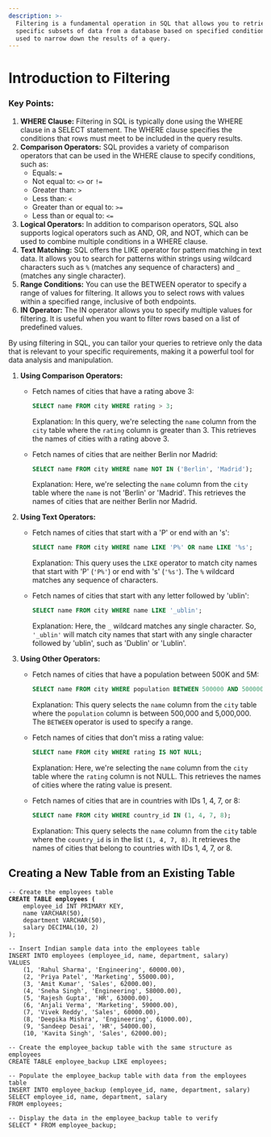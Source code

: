```yaml
---
description: >-
  Filtering is a fundamental operation in SQL that allows you to retrieve
  specific subsets of data from a database based on specified conditions. It is
  used to narrow down the results of a query.
---
```


# Introduction to Filtering

### Key Points:

1. **WHERE Clause:** Filtering in SQL is typically done using the WHERE clause in a SELECT statement. The WHERE clause specifies the conditions that rows must meet to be included in the query results.
2. **Comparison Operators:** SQL provides a variety of comparison operators that can be used in the WHERE clause to specify conditions, such as:
   * Equals: `=`
   * Not equal to: `<>` or `!=`
   * Greater than: `>`
   * Less than: `<`
   * Greater than or equal to: `>=`
   * Less than or equal to: `<=`
3. **Logical Operators:** In addition to comparison operators, SQL also supports logical operators such as AND, OR, and NOT, which can be used to combine multiple conditions in a WHERE clause.
4. **Text Matching:** SQL offers the LIKE operator for pattern matching in text data. It allows you to search for patterns within strings using wildcard characters such as `%` (matches any sequence of characters) and `_` (matches any single character).
5. **Range Conditions:** You can use the BETWEEN operator to specify a range of values for filtering. It allows you to select rows with values within a specified range, inclusive of both endpoints.
6. **IN Operator:** The IN operator allows you to specify multiple values for filtering. It is useful when you want to filter rows based on a list of predefined values.

By using filtering in SQL, you can tailor your queries to retrieve only the data that is relevant to your specific requirements, making it a powerful tool for data analysis and manipulation.

1. **Using Comparison Operators:**
   *   Fetch names of cities that have a rating above 3:

       ```sql
       SELECT name FROM city WHERE rating > 3;
       ```

       Explanation: In this query, we're selecting the `name` column from the `city` table where the `rating` column is greater than 3. This retrieves the names of cities with a rating above 3.
   *   Fetch names of cities that are neither Berlin nor Madrid:

       ```sql
       SELECT name FROM city WHERE name NOT IN ('Berlin', 'Madrid');
       ```

       Explanation: Here, we're selecting the `name` column from the `city` table where the `name` is not 'Berlin' or 'Madrid'. This retrieves the names of cities that are neither Berlin nor Madrid.
2. **Using Text Operators:**
   *   Fetch names of cities that start with a 'P' or end with an 's':

       ```sql
       SELECT name FROM city WHERE name LIKE 'P%' OR name LIKE '%s';
       ```

       Explanation: This query uses the `LIKE` operator to match city names that start with 'P' (`'P%'`) or end with 's' (`'%s'`). The `%` wildcard matches any sequence of characters.
   *   Fetch names of cities that start with any letter followed by 'ublin':

       ```sql
       SELECT name FROM city WHERE name LIKE '_ublin';
       ```

       Explanation: Here, the `_` wildcard matches any single character. So, `'_ublin'` will match city names that start with any single character followed by 'ublin', such as 'Dublin' or 'Lublin'.
3. **Using Other Operators:**
   *   Fetch names of cities that have a population between 500K and 5M:

       ```sql
       SELECT name FROM city WHERE population BETWEEN 500000 AND 5000000;
       ```

       Explanation: This query selects the `name` column from the `city` table where the `population` column is between 500,000 and 5,000,000. The `BETWEEN` operator is used to specify a range.
   *   Fetch names of cities that don't miss a rating value:

       ```sql
       SELECT name FROM city WHERE rating IS NOT NULL;
       ```

       Explanation: Here, we're selecting the `name` column from the `city` table where the `rating` column is not NULL. This retrieves the names of cities where the rating value is present.
   *   Fetch names of cities that are in countries with IDs 1, 4, 7, or 8:

       ```sql
       SELECT name FROM city WHERE country_id IN (1, 4, 7, 8);
       ```

       Explanation: This query selects the `name` column from the `city` table where the `country_id` is in the list `(1, 4, 7, 8)`. It retrieves the names of cities that belong to countries with IDs 1, 4, 7, or 8.

## Creating a New Table from an Existing Table



<pre class="language-sql"><code class="lang-sql">-- Create the employees table
<strong>CREATE TABLE employees (
</strong>    employee_id INT PRIMARY KEY,
    name VARCHAR(50),
    department VARCHAR(50),
    salary DECIMAL(10, 2)
);

-- Insert Indian sample data into the employees table
INSERT INTO employees (employee_id, name, department, salary)
VALUES
    (1, 'Rahul Sharma', 'Engineering', 60000.00),
    (2, 'Priya Patel', 'Marketing', 55000.00),
    (3, 'Amit Kumar', 'Sales', 62000.00),
    (4, 'Sneha Singh', 'Engineering', 58000.00),
    (5, 'Rajesh Gupta', 'HR', 63000.00),
    (6, 'Anjali Verma', 'Marketing', 59000.00),
    (7, 'Vivek Reddy', 'Sales', 60000.00),
    (8, 'Deepika Mishra', 'Engineering', 61000.00),
    (9, 'Sandeep Desai', 'HR', 54000.00),
    (10, 'Kavita Singh', 'Sales', 62000.00);

-- Create the employee_backup table with the same structure as employees
CREATE TABLE employee_backup LIKE employees;

-- Populate the employee_backup table with data from the employees table
INSERT INTO employee_backup (employee_id, name, department, salary)
SELECT employee_id, name, department, salary
FROM employees;

-- Display the data in the employee_backup table to verify
SELECT * FROM employee_backup;

</code></pre>
